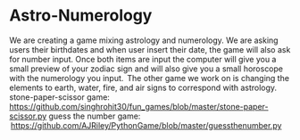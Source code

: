 # Astro-Numerology
We are creating a game mixing astrology and numerology. We are asking users their birthdates and when user insert their date, the game will also ask for number input. 
Once both items are input the computer will give you a small preview of your zodiac sign and will also give you a small horoscope with the numerology you input.  
The other game we work on is changing the elements to earth, water, fire, and air signs to correspond with astrology. 
stone-paper-scissor game: https://github.com/singhrohit30/fun_games/blob/master/stone-paper-scissor.py 
guess the number game:  https://github.com/AJRiley/PythonGame/blob/master/guessthenumber.py 


